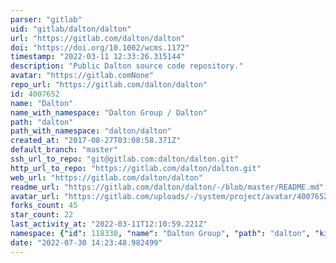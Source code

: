 ```yaml
---
parser: "gitlab"
uid: "gitlab/dalton/dalton"
url: "https://gitlab.com/dalton/dalton"
doi: "https://doi.org/10.1002/wcms.1172"
timestamp: "2022-03-11 12:33:26.315144"
description: "Public Dalton source code repository."
avatar: "https://gitlab.comNone"
repo_url: "https://gitlab.com/dalton/dalton"
id: 4007652
name: "Dalton"
name_with_namespace: "Dalton Group / Dalton"
path: "dalton"
path_with_namespace: "dalton/dalton"
created_at: "2017-08-27T03:08:58.371Z"
default_branch: "master"
ssh_url_to_repo: "git@gitlab.com:dalton/dalton.git"
http_url_to_repo: "https://gitlab.com/dalton/dalton.git"
web_url: "https://gitlab.com/dalton/dalton"
readme_url: "https://gitlab.com/dalton/dalton/-/blob/master/README.md"
avatar_url: "https://gitlab.com/uploads/-/system/project/avatar/4007652/pRZ6xe8j_400x400.jpg"
forks_count: 45
star_count: 22
last_activity_at: "2022-03-11T12:10:59.221Z"
namespace: {"id": 118330, "name": "Dalton Group", "path": "dalton", "kind": "group", "full_path": "dalton", "parent_id": null, "avatar_url": "/uploads/-/system/group/avatar/118330/dalton-avatar.jpg", "web_url": "https://gitlab.com/groups/dalton"}
date: "2022-07-30 14:23:48.982499"
---
```


